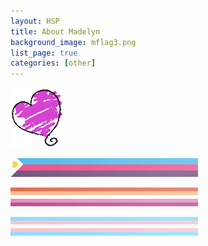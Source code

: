 ```yaml
---
layout: HSP
title: About Madelyn
background_image: mflag3.png
list_page: true
categories: [other]
---
```

<p class="img">
    <img src="/resources/images/heart.png">
</p>

<p class="img shift" style="--left: -7px;">
    <img src="/resources/images/polyamory1.png">
</p>

<p class="img shift" style="--left: -7px; --top: -7px; ">
    <img src="/resources/images/lesbian.png">
</p>

<p class="img shift" style="--left: -7px; --top: -14px; ">
    <img src="/resources/images/trans.png">
</p> 